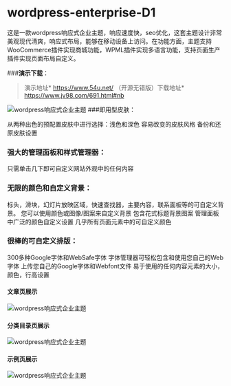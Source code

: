 # wordpress-enterprise-D1
这是一款wordpress响应式企业主题，响应速度快，seo优化，这套主题设计非常美观现代清爽，响应式布局，能够在移动设备上访问。在功能方面，主题支持WooCommerce插件实现商城功能，WPML插件实现多语言功能，支持页面生产插件实现页面布局自定义。

###**演示下载**：
> 演示地址* https://www.54u.net/        （开源无错版）下载地址* https://www.jv98.com/691.html#nb

![wordpress响应式企业主题](https://www.jv98.com/wp-content/uploads/2020/10/dedemo121245.png)
###即用型皮肤：

从两种出色的预配置皮肤中进行选择：浅色和深色
容易改变的皮肤风格
备份和还原皮肤设置
### 强大的管理面板和样式管理器：

只需单击几下即可自定义网站外观中的任何内容
### 无限的颜色和自定义背景：

标头，滑块，幻灯片放映区域，快速查找器，主要内容，联系面板等的可自定义背景。
您可以使用颜色或图像/图案来自定义背景
包含花式标题背景图案
管理面板中广泛的颜色自定义设置
几乎所有页面元素中的可自定义颜色
### 很棒的可自定义排版：

300多种Google字体和WebSafe字体
字体管理器可轻松包含和使用您自己的Web字体
上传您自己的Google字体和Webfont文件
易于使用的任何内容元素的大小，颜色，行高设置

#### 文章页展示
![wordpress响应式企业主题](https://www.jv98.com/wp-content/uploads/2020/10/454521.png)

#### 分类目录页展示
![wordpress响应式企业主题](https://www.jv98.com/wp-content/uploads/2020/10/jsdhsdfksd.png)

#### 示例页展示
![wordpress响应式企业主题](https://www.jv98.com/wp-content/uploads/2020/10/329iewjksjk.png)
